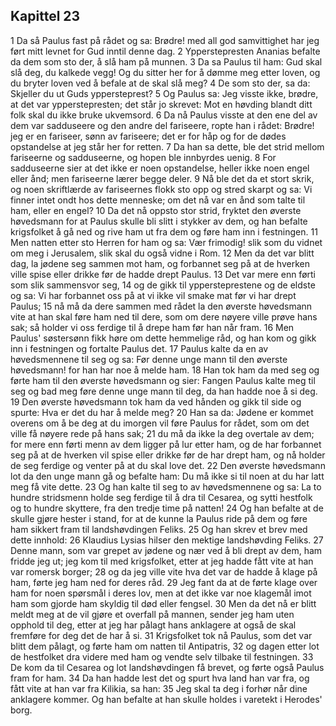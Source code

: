 ## Kapittel 23

1 Da så Paulus fast på rådet og sa: Brødre! med all god samvittighet har jeg ført mitt levnet for Gud inntil denne dag.
2 Ypperstepresten Ananias befalte da dem som sto der, å slå ham på munnen.
3 Da sa Paulus til ham: Gud skal slå deg, du kalkede vegg! Og du sitter her for å dømme meg etter loven, og du bryter loven ved å befale at de skal slå meg?
4 De som sto der, sa da: Skjeller du ut Guds yppersteprest?
5 Og Paulus sa: Jeg visste ikke, brødre, at det var ypperstepresten; det står jo skrevet: Mot en høvding blandt ditt folk skal du ikke bruke ukvemsord.
6 Da nå Paulus visste at den ene del av dem var sadduseere og den andre del fariseere, ropte han i rådet: Brødre! jeg er en fariseer, sønn av fariseere; det er for håp og for de dødes opstandelse at jeg står her for retten.
7 Da han sa dette, ble det strid mellom fariseerne og sadduseerne, og hopen ble innbyrdes uenig.
8 For sadduseerne sier at det ikke er noen opstandelse, heller ikke noen engel eller ånd; men fariseerne lærer begge deler.
9 Nå ble det da et stort skrik, og noen skriftlærde av fariseernes flokk sto opp og stred skarpt og sa: Vi finner intet ondt hos dette menneske; om det nå var en ånd som talte til ham, eller en engel?
10 Da det nå oppsto stor strid, fryktet den øverste høvedsmann for at Paulus skulle bli slitt i stykker av dem, og han befalte krigsfolket å gå ned og rive ham ut fra dem og føre ham inn i festningen.
11 Men natten etter sto Herren for ham og sa: Vær frimodig! slik som du vidnet om meg i Jerusalem, slik skal du også vidne i Rom.
12 Men da det var blitt dag, la jødene seg sammen mot ham, og forbannet seg på at de hverken ville spise eller drikke før de hadde drept Paulus.
13 Det var mere enn førti som slik sammensvor seg,
14 og de gikk til yppersteprestene og de eldste og sa: Vi har forbannet oss på at vi ikke vil smake mat før vi har drept Paulus;
15 nå må da dere sammen med rådet la den øverste høvedsmann vite at han skal føre ham ned til dere, som om dere nøyere ville prøve hans sak; så holder vi oss ferdige til å drepe ham før han når fram.
16 Men Paulus' søstersønn fikk høre om dette hemmelige råd, og han kom og gikk inn i festningen og fortalte Paulus det.
17 Paulus kalte da en av høvedsmennene til seg og sa: Før denne unge mann til den øverste høvedsmann! for han har noe å melde ham.
18 Han tok ham da med seg og førte ham til den øverste høvedsmann og sier: Fangen Paulus kalte meg til seg og bad meg føre denne unge mann til deg, da han hadde noe å si deg.
19 Den øverste høvedsmann tok ham da ved hånden og gikk til side og spurte: Hva er det du har å melde meg?
20 Han sa da: Jødene er kommet overens om å be deg at du imorgen vil føre Paulus for rådet, som om det ville få nøyere rede på hans sak;
21 du må da ikke la deg overtale av dem; for mere enn førti menn av dem ligger på lur etter ham, og de har forbannet seg på at de hverken vil spise eller drikke før de har drept ham, og nå holder de seg ferdige og venter på at du skal love det.
22 Den øverste høvedsmann lot da den unge mann gå og befalte ham: Du må ikke si til noen at du har latt meg få vite dette.
23 Og han kalte til seg to av høvedsmennene og sa: La to hundre stridsmenn holde seg ferdige til å dra til Cesarea, og sytti hestfolk og to hundre skyttere, fra den tredje time på natten!
24 Og han befalte at de skulle gjøre hester i stand, for at de kunne la Paulus ride på dem og føre ham sikkert fram til landshøvdingen Feliks.
25 Og han skrev et brev med dette innhold:
26 Klaudius Lysias hilser den mektige landshøvding Feliks.
27 Denne mann, som var grepet av jødene og nær ved å bli drept av dem, ham fridde jeg ut; jeg kom til med krigsfolket, etter at jeg hadde fått vite at han var romersk borger;
28 og da jeg ville vite hva det var de hadde å klage på ham, førte jeg ham ned for deres råd.
29 Jeg fant da at de førte klage over ham for noen spørsmål i deres lov, men at det ikke var noe klagemål imot ham som gjorde ham skyldig til død eller fengsel.
30 Men da det nå er blitt meldt meg at de vil gjøre et overfall på mannen, sender jeg ham uten opphold til deg, etter at jeg har pålagt hans anklagere at også de skal fremføre for deg det de har å si.
31 Krigsfolket tok nå Paulus, som det var blitt dem pålagt, og førte ham om natten til Antipatris,
32 og dagen etter lot de hestfolket dra videre med ham og vendte selv tilbake til festningen.
33 De kom da til Cesarea og lot landshøvdingen få brevet, og førte også Paulus fram for ham.
34 Da han hadde lest det og spurt hva land han var fra, og fått vite at han var fra Kilikia, sa han:
35 Jeg skal ta deg i forhør når dine anklagere kommer. Og han befalte at han skulle holdes i varetekt i Herodes' borg.
